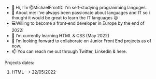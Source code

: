 - 👋 Hi, I’m @MichaelFrontD. I'm self-studying programming languges. 
- 👀 About me: i've always been passionate about languages and IT so i thought it would be great to learn the IT languages 😃
- 💻Willing to become a front-end developer in Europe by the end of 2022❕
- 🌱 I’m currently learning HTML & CSS (May 2022)
- 💞️ I’m looking forward to collaborate on Junior Front End projects as of now.
- 📫 You can reach me out through Twitter, Linkedin & here.

Projects dates:
1) HTML --> 22/05/2022
<!---
MichaelFrontD/MichaelFrontD is a ✨ special ✨ repository because its `README.md` (this file) appears on your GitHub profile.
You can click the Preview link to take a look at your changes.
--->
